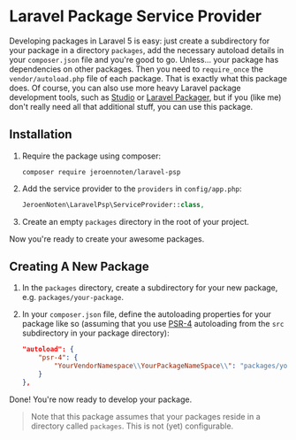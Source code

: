 # Laravel Package Service Provider

Developing packages in Laravel 5 is easy: just create a subdirectory for your package in a directory `packages`, add the necessary autoload details in your `composer.json` file and you're good to go.
Unless... your package has dependencies on other packages. Then you need to `require_once` the `vendor/autoload.php` file of each package. That is exactly what this package does. Of course, you can also use more heavy Laravel package development tools, such as [Studio](https://github.com/franzliedke/studio) or [Laravel Packager](https://github.com/Jeroen-G/laravel-packager),
but if you (like me) don't really need all that additional stuff, you can use this package.

## Installation

1. Require the package using composer:

    ```
    composer require jeroennoten/laravel-psp
    ```

2. Add the service provider to the `providers` in `config/app.php`:

    ```php
    JeroenNoten\LaravelPsp\ServiceProvider::class,
    ```

3. Create an empty `packages` directory in the root of your project.

Now you're ready to create your awesome packages.

## Creating A New Package

1. In the `packages` directory, create a subdirectory for your new package, e.g. `packages/your-package`.

2. In your `composer.json` file, define the autoloading properties for your package like so (assuming that you use [PSR-4](http://www.php-fig.org/psr/psr-4/) autoloading from the `src` subdirectory in your package directory):

    ```json
    "autoload": {
        "psr-4": {
            "YourVendorNamespace\\YourPackageNameSpace\\": "packages/your-package/src"
        }
    },
    ```
    
Done! You're now ready to develop your package.

> Note that this package assumes that your packages reside in a directory called `packages`. This is not (yet) configurable.
